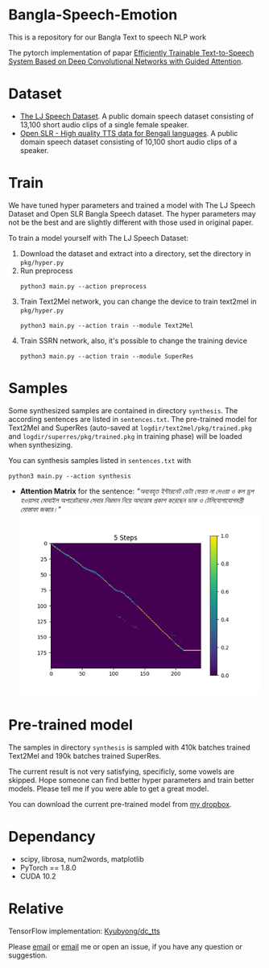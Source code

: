 # Bangla-Speech-Emotion
This is a repository for our Bangla Text to speech NLP work

The pytorch implementation of papar [Efficiently Trainable Text-to-Speech System Based on Deep Convolutional Networks with Guided Attention](https://arxiv.org/abs/1710.08969).

# Dataset
- [The LJ Speech Dataset](https://keithito.com/LJ-Speech-Dataset/). A public domain speech dataset consisting of 13,100 short audio clips of a single female speaker.
- [Open SLR - High quality TTS data for Bengali languages](http://www.openslr.org/37). A public domain speech dataset consisting of 10,100 short audio clips of a speaker.


# Train
We have tuned hyper parameters and trained a model with The LJ Speech Dataset and Open SLR Bangla Speech dataset. The hyper parameters may not be the best and are slightly different with those used in original paper.

To train a model yourself with The LJ Speech Dataset:

1. Download the dataset and extract into a directory, set the directory in `pkg/hyper.py`
2. Run preprocess
    ```
    python3 main.py --action preprocess
    ```
3. Train Text2Mel network, you can change the device to train text2mel in `pkg/hyper.py`
    ```
    python3 main.py --action train --module Text2Mel
    ```
4. Train SSRN network, also, it's possible to change the training device
    ```
    python3 main.py --action train --module SuperRes
    ```

# Samples
Some synthesized samples are contained in directory `synthesis`. The according sentences are listed in `sentences.txt`. The pre-trained model for Text2Mel and SuperRes (auto-saved at `logdir/text2mel/pkg/trained.pkg` and `logdir/superres/pkg/trained.pkg` in training phase) will be loaded when synthesizing.

You can synthesis samples listed in `sentences.txt` with
```
python3 main.py --action synthesis
```

- **Attention Matrix** for the sentence: *"অব্যবহৃত ইন্টারনেট ডেটা ফেরত না দেওয়া ও কল ড্রপ হওয়াসহ মোবাইল অপারেটরদের সেবার নিম্নমান নিয়ে অসন্তোষ প্রকাশ করেছেন ডাক ও টেলিযোগাযোগমন্ত্রী মোস্তাফা জব্বার।"*
![](synthesis/atten_5.png)

# Pre-trained model
The samples in directory `synthesis` is sampled with 410k batches trained Text2Mel and 190k batches trained SuperRes.

The current result is not very satisfying, specificly, some vowels are skipped. Hope someone can find better hyper parameters and train better models. Please tell me if you were able to get a great model.

You can download the current pre-trained model from [my dropbox](https://www.dropbox.com/s/d7r3ol3n1lwvtns/logdir.7z?dl=0).

# Dependancy
- scipy, librosa, num2words, matplotlib
- PyTorch == 1.8.0
- CUDA 10.2

# Relative
TensorFlow implementation: [Kyubyong/dc_tts](https://github.com/Kyubyong/dc_tts)

Please [email](sajid.ahmed1@northsouth.edu) or [email](arifuzzaman.arman@northsouth.edu) me or open an issue, if you have any question or suggestion.
